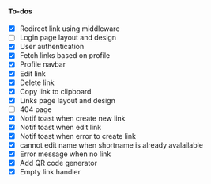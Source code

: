 #### To-dos

- [x] Redirect link using middleware
- [ ] Login page layout and design
- [x] User authentication
- [x] Fetch links based on profile
- [x] Profile navbar
- [x] Edit link
- [x] Delete link
- [x] Copy link to clipboard
- [x] Links page layout and design
- [ ] 404 page
- [x] Notif toast when create new link
- [x] Notif toast when edit link
- [x] Notif toast when error to create link
- [x] cannot edit name when shortname is already avalailable
- [x] Error message when no link
- [x] Add QR code generator
- [x] Empty link handler
